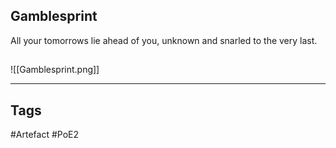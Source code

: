 ## Gamblesprint
All your tomorrows lie ahead of you,
unknown and snarled to the very last.
##
![[Gamblesprint.png]]

---
## Tags
#Artefact
#PoE2